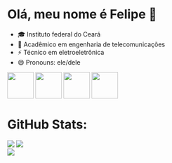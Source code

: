 # Olá, meu nome é Felipe 👋

- 🎓 Instituto federal do Ceará 
- 🌱 Acadêmico em engenharia de telecomunicações
- ⚡ Técnico em eletroeletrônica
- 😄 Pronouns: ele/dele

<div class = "icons"> 
  <img style = "height: 60px; width: auto;" src="https://cdn.jsdelivr.net/gh/devicons/devicon@latest/icons/html5/html5-original.svg" />  
  <img style = "height: 60px; width: auto;" src="https://cdn.jsdelivr.net/gh/devicons/devicon@latest/icons/css3/css3-original.svg" />
  <img style = "height: 60px; width: auto;" src="https://cdn.jsdelivr.net/gh/devicons/devicon@latest/icons/cplusplus/cplusplus-original.svg" />     
  <img style = "height: 60px; width: auto;" src="https://cdn.jsdelivr.net/gh/devicons/devicon@latest/icons/arduino/arduino-original-wordmark.svg"/> 
</div>

##

# GitHub Stats:

![](https://github-readme-stats.vercel.app/api?username=LFelipedev&theme=gotham&hide_border=true&include_all_commits=true&count_private=true)
![](https://github-readme-streak-stats.herokuapp.com/?user=LFelipedev&theme=gotham&hide_border=true)<br/>
![](https://github-readme-stats.vercel.app/api/top-langs/?username=LFelipedev&theme=gotham&hide_border=true&include_all_commits=true&count_private=true&layout=compact)
